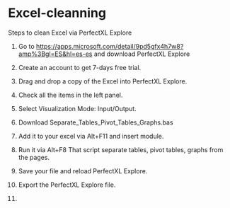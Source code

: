 # Excel-cleanning
Steps to clean Excel via PerfectXL Explore

1) Go to https://apps.microsoft.com/detail/9pd5gfx4h7w8?amp%3Bgl=ES&hl=es-es and download PerfectXL Explore
2) Create an account to get 7-days free trial.
  
3) Drag and drop a copy of the Excel into PerfectXL Explore.
4) Check all the items in the left panel.
5) Select Visualization Mode: Input/Output.

7) Download Separate_Tables_Pivot_Tables_Graphs.bas
8) Add it to your excel via Alt+F11 and insert module.
9) Run it via Alt+F8
That script separate tables, pivot tables, graphs from the pages.
10) Save your file and reload PerfectXL Explore.

6) Export the PerfectXL Explore file.
7) 
